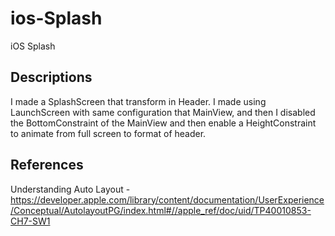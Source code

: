 # ios-Splash
iOS Splash

## Descriptions

I made a SplashScreen that transform in Header. I made using LaunchScreen with same configuration that MainView, and then I disabled the BottomConstraint of the MainView and then enable a HeightConstraint to animate from full screen to format of header. 

## References

Understanding Auto Layout - https://developer.apple.com/library/content/documentation/UserExperience/Conceptual/AutolayoutPG/index.html#//apple_ref/doc/uid/TP40010853-CH7-SW1
